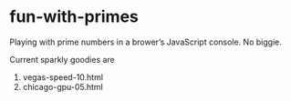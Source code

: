 # fun-with-primes
Playing with prime numbers in a brower’s JavaScript console. No biggie.

Current sparkly goodies are  
1. vegas-speed-10.html
2. chicago-gpu-05.html

